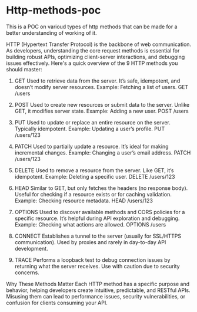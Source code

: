 # Http-methods-poc
This is a POC on varioud types of http methods that can be made for a better understanding of working of it.


HTTP (Hypertext Transfer Protocol) is the backbone of web communication. As developers, understanding the core request methods is essential for building robust APIs, optimizing client-server interactions, and debugging issues effectively. Here's a quick overview of the 9 HTTP methods you should master:

1. GET
Used to retrieve data from the server. It’s safe, idempotent, and doesn’t modify server resources.
Example: Fetching a list of users.
GET /users

2. POST
Used to create new resources or submit data to the server. Unlike GET, it modifies server state.
Example: Adding a new user.
POST /users

3. PUT
Used to update or replace an entire resource on the server. Typically idempotent.
Example: Updating a user’s profile.
PUT /users/123

4. PATCH
Used to partially update a resource. It’s ideal for making incremental changes.
Example: Changing a user’s email address.
PATCH /users/123

5. DELETE
Used to remove a resource from the server. Like GET, it’s idempotent.
Example: Deleting a specific user.
DELETE /users/123

6. HEAD
Similar to GET, but only fetches the headers (no response body). Useful for checking if a resource exists or for caching validation.
Example: Checking resource metadata.
HEAD /users/123

7. OPTIONS
Used to discover available methods and CORS policies for a specific resource. It’s helpful during API exploration and debugging.
Example: Checking what actions are allowed.
OPTIONS /users

8. CONNECT
Establishes a tunnel to the server (usually for SSL/HTTPS communication). Used by proxies and rarely in day-to-day API development.

9. TRACE
Performs a loopback test to debug connection issues by returning what the server receives. Use with caution due to security concerns.

Why These Methods Matter
Each HTTP method has a specific purpose and behavior, helping developers create intuitive, predictable, and RESTful APIs. Misusing them can lead to performance issues, security vulnerabilities, or confusion for clients consuming your API.